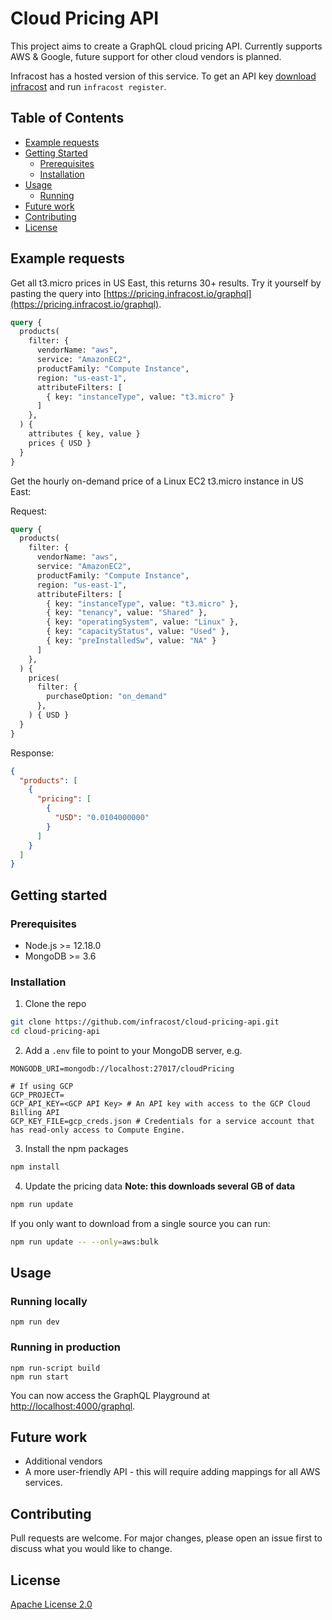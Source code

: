 # Cloud Pricing API

This project aims to create a GraphQL cloud pricing API. Currently supports AWS & Google, future support for other cloud vendors is planned.

Infracost has a hosted version of this service. To get an API key [download infracost](https://www.infracost.io/docs/#installation) and run `infracost register`.

## Table of Contents

* [Example requests](#example-requests)
* [Getting Started](#getting-started)
  * [Prerequisites](#prerequisites)
  * [Installation](#installation)
* [Usage](#usage)
  * [Running](#running)
* [Future work](#future-work)
* [Contributing](#contributing)
* [License](#license)

## Example requests

Get all t3.micro prices in US East, this returns 30+ results. Try it yourself by pasting the query into [https://pricing.infracost.io/graphql](https://pricing.infracost.io/graphql).

```graphql
query {
  products(
    filter: {
      vendorName: "aws",
      service: "AmazonEC2",
      productFamily: "Compute Instance",
      region: "us-east-1",
      attributeFilters: [
        { key: "instanceType", value: "t3.micro" }
      ]
    },
  ) {
    attributes { key, value }
    prices { USD }
  }
}
```

Get the hourly on-demand price of a Linux EC2 t3.micro instance in US East:

Request:

```graphql
query {
  products(
    filter: {
      vendorName: "aws",
      service: "AmazonEC2",
      productFamily: "Compute Instance",
      region: "us-east-1",
      attributeFilters: [
        { key: "instanceType", value: "t3.micro" },
        { key: "tenancy", value: "Shared" },
        { key: "operatingSystem", value: "Linux" },
        { key: "capacityStatus", value: "Used" },
        { key: "preInstalledSw", value: "NA" }
      ]
    },
  ) {
    prices(
      filter: {
        purchaseOption: "on_demand"
      },
    ) { USD }
  }
}
```

Response:

```json
{
  "products": [
    {
      "pricing": [
        {
          "USD": "0.0104000000"
        }
      ]
    }
  ]
}
```

## Getting started

### Prerequisites

 * Node.js >= 12.18.0
 * MongoDB >= 3.6

### Installation

1. Clone the repo

  ```sh
  git clone https://github.com/infracost/cloud-pricing-api.git
  cd cloud-pricing-api
  ```

2. Add a `.env` file to point to your MongoDB server, e.g.

  ```
  MONGODB_URI=mongodb://localhost:27017/cloudPricing

  # If using GCP
  GCP_PROJECT=
  GCP_API_KEY=<GCP API Key> # An API key with access to the GCP Cloud Billing API
  GCP_KEY_FILE=gcp_creds.json # Credentials for a service account that has read-only access to Compute Engine.
  ```

3. Install the npm packages

  ```sh
  npm install
  ```

4. Update the pricing data
   **Note: this downloads several GB of data**

  ```sh
  npm run update
  ```

  If you only want to download from a single source you can run:
  ```sh
  npm run update -- --only=aws:bulk
  ```

## Usage

### Running locally

```
npm run dev
```

### Running in production

```
npm run-script build
npm run start
```

You can now access the GraphQL Playground at [http://localhost:4000/graphql](http://localhost:4000/graphql).

## Future work

 * Additional vendors
 * A more user-friendly API - this will require adding mappings for all AWS services.

## Contributing

Pull requests are welcome. For major changes, please open an issue first to discuss what you would like to change.

## License

[Apache License 2.0](https://choosealicense.com/licenses/apache-2.0/)
